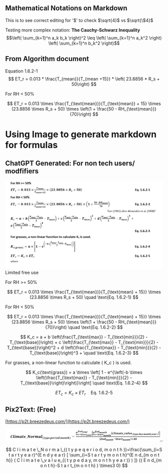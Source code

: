 ## Mathematical Notations on Markdown
This is to see correct editing for '\$' to check $`\sqrt{4}`$ vs $`\sqrt{\$4}`$


Testing more complex notation:
**The Cauchy-Schwarz Inequality**
$$\left( \sum_{k=1}^n a_k b_k \right)^2 \leq \left( \sum_{k=1}^n a_k^2 \right) \left( \sum_{k=1}^n b_k^2 \right)$$


## From Algorithm document
Equation 1.6.2-1
$$ ET_r = 0.013 * \frac{T_{mean}}{T_{mean +15}} * \left( 23.8856 * R_s + 50\right)  $$

For RH < 50%

$$
ET_r = 0.013 \times \frac{T_{\text{mean}}}{T_{\text{mean}} + 15} \times (23.8856 \times R_s + 50) \times \left(1 + \frac{50 - RH_{\text{mean}}}{70}\right)
$$

# Using Image to generate markdown for formulas

## ChatGPT Generated: For non tech users/ modfifiers

<img src="Screenshot 2024-08-01 135513.png"/>
Limited free use

For RH >= 50%

$$
ET_r = 0.013 \times \frac{T_{\text{mean}}}{T_{\text{mean} + 15}} \times (23.8856 \times R_s + 50)
\quad \text{Eq. 1.6.2-1}
$$

For RH < 50%

$$
ET_r = 0.013 \times \frac{T_{\text{mean}}}{T_{\text{mean} + 15}} \times (23.8856 \times R_s + 50) \times \left(1 + \frac{50 - RH_{\text{mean}}}{70}\right)
\quad \text{Eq. 1.6.2-2}
$$

$$
K_c = a + b \left(\frac{T_{\text{max}} - T_{\text{min}}}{2} - T_{\text{base}}\right) + c \left(\frac{T_{\text{max}} - T_{\text{min}}}{2} - T_{\text{base}}\right)^2 + d \left(\frac{T_{\text{max}} - T_{\text{min}}}{2} - T_{\text{base}}\right)^3 +
\quad \text{Eq. 1.6.2-3}
$$

For grasses, a non-linear function to calculate \( K_c \) is used.

$$
K_c(\text{grass}) = a \times \left[ 1 - e^{\left(-b \times \left(\frac{T_{\text{max}} - T_{\text{min}}}{2} - T_{\text{base}}\right)\right)}\right]
\quad \text{Eq. 1.6.2-4}
$$

$$
ET_c = K_c \times ET_r
\quad \text{Eq. 1.6.2-5}
$$


## Pix2Text: (Free)
[https://p2t.breezedeus.com/](https://p2t.breezedeus.com/)

<img src = "\Screenshot 2024-08-01 134150.png"/>

$$
C l i m a t e \_N o r m a l_{( t y p e q e r i o d, m o n t h )}=\frac{\sum_{i=S t a r t y e a r}^{E n d y e a r} [ \sum_{i=S t a r t y m o n t h}^{E n d_{m o n t h}} ( C l i m a t e \_v a l u e_{( t y p e d a y, m o n t h y e a r )} ) ]} {( E n d_{m o n t h}-S t a r t_{m o n t h} ) \times3 0} 
$$
